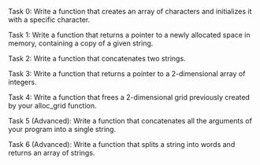 Task 0: Write a function that creates an array of characters and initializes it with a specific character.

Task 1: Write a function that returns a pointer to a newly allocated space in memory, containing a copy of a given string.

Task 2: Write a function that concatenates two strings.

Task 3: Write a function that returns a pointer to a 2-dimensional array of integers.

Task 4: Write a function that frees a 2-dimensional grid previously created by your alloc_grid function.

Task 5 (Advanced): Write a function that concatenates all the arguments of your program into a single string.

Task 6 (Advanced): Write a function that splits a string into words and returns an array of strings.

